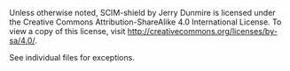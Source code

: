 Unless otherwise noted, SCIM-shield by Jerry Dunmire is licensed under
the Creative Commons Attribution-ShareAlike 4.0 International
License. To view a copy of this license, visit
http://creativecommons.org/licenses/by-sa/4.0/.

See individual files for exceptions.
